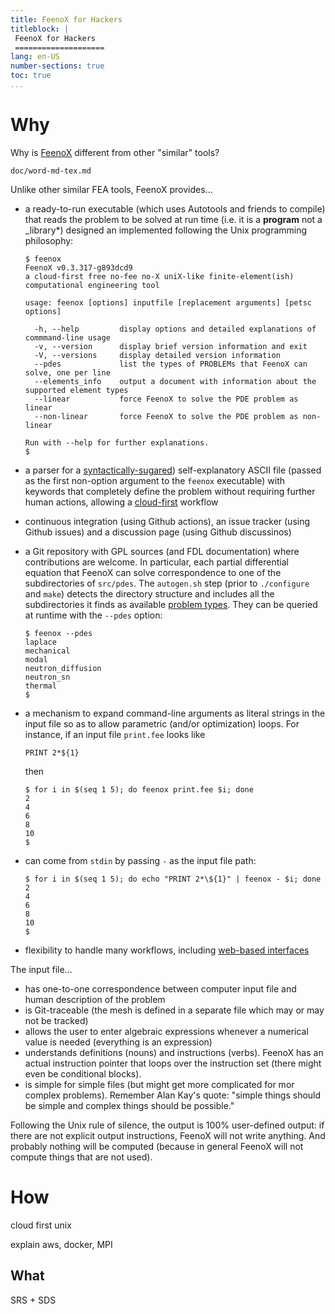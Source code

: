 ```yaml
---
title: FeenoX for Hackers
titleblock: |
 FeenoX for Hackers
 ====================
lang: en-US
number-sections: true
toc: true
...
```


# Why

Why is [FeenoX](https://www.seamplex.com/feenox) different from other "similar" tools?

```{.include}
doc/word-md-tex.md
```

Unlike other similar FEA tools, FeenoX provides...

 * a ready-to-run executable (which uses Autotools and friends to compile) that reads the problem to be solved at run time (i.e. it is a **program** not a _library*) designed an implemented following the Unix programming philosophy:

   ```terminal
   $ feenox
   FeenoX v0.3.317-g893dcd9
   a cloud-first free no-fee no-X uniX-like finite-element(ish) computational engineering tool
   
   usage: feenox [options] inputfile [replacement arguments] [petsc options]
   
     -h, --help         display options and detailed explanations of commmand-line usage
     -v, --version      display brief version information and exit
     -V, --versions     display detailed version information
     --pdes             list the types of PROBLEMs that FeenoX can solve, one per line
     --elements_info    output a document with information about the supported element types
     --linear           force FeenoX to solve the PDE problem as linear
     --non-linear       force FeenoX to solve the PDE problem as non-linear
   
   Run with --help for further explanations.
   $ 
   ```


 * a parser for a [syntactically-sugared](https://seamplex.com/feenox/doc/sds.html#syntactic-sugar-highlighting)) self-explanatory ASCII file (passed as the first non-option argument to the `feenox` executable)  with keywords that completely define the problem without requiring further human actions, allowing a [cloud-first](https://seamplex.com/feenox/doc/sds.html#cloud-first) workflow
 
 * continuous integration (using Github actions), an issue tracker (using Github issues) and a discussion page (using Github discussinos)
 
 * a Git repository with GPL sources (and FDL documentation) where contributions are welcome. In particular, each partial differential equation that FeenoX can solve correspondence to one of the subdirectories of `src/pdes`. The `autogen.sh` step (prior to `./configure` and `make`) detects the directory structure and includes all the subdirectories it finds as available [problem types](https://www.seamplex.com/feenox/doc/feenox-manual.html#problem). They can be queried at runtime with the `--pdes` option:
 
    ```terminal
    $ feenox --pdes
    laplace
    mechanical
    modal
    neutron_diffusion
    neutron_sn
    thermal
    $ 
    ```
 
 * a mechanism to expand command-line arguments as literal strings in the input file so as to allow parametric (and/or optimization) loops. For instance, if an input file `print.fee` looks like
 
   ```fee
   PRINT 2*${1}
   ```
   then
   
   ```terminal
   $ for i in $(seq 1 5); do feenox print.fee $i; done
   2
   4
   6
   8
   10
   $ 
   ``` 
   
 * can come from `stdin` by passing `-` as the input file path:
 
   ```terminal
   $ for i in $(seq 1 5); do echo "PRINT 2*\${1}" | feenox - $i; done
   2
   4
   6
   8
   10
   $ 
   ``` 
 
 * flexibility to handle many workflows, including [web-based interfaces](https://www.caeplex.com)
 
The input file...

 - has one-to-one correspondence between computer input file and human description of the problem
 - is Git-traceable (the mesh is defined in a separate file which may or may not be tracked)
 - allows the user to enter algebraic expressions whenever a numerical value is needed (everything is an expression)
 - understands definitions (nouns) and instructions (verbs). FeenoX has an actual instruction pointer that loops over the instruction set (there might even be conditional blocks).
 - is simple for simple files (but might get more complicated for mor complex problems). Remember Alan Kay's quote: "simple things should be simple and complex things should be possible."
 
 
Following the Unix rule of silence, the output is 100% user-defined output: if there are not explicit output instructions, FeenoX will not write anything. And probably nothing will be computed (because in general FeenoX will not compute things that are not used).

# How

cloud first
unix

explain aws, docker, MPI


## What

SRS + SDS
